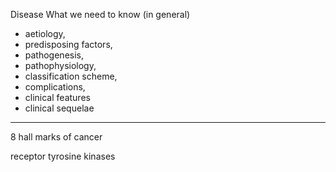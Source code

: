 

Disease
What we need to know (in general)
- aetiology, 
- predisposing factors, 
- pathogenesis, 
- pathophysiology, 
- classification scheme, 
- complications, 
- clinical features 
- clinical sequelae

---
8 hall marks of cancer



receptor tyrosine kinases



